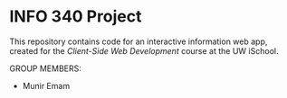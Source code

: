 # INFO 340 Project

This repository contains code for an interactive information web app, created for the _Client-Side Web Development_ course at the UW iSchool.

GROUP MEMBERS:
- Munir Emam